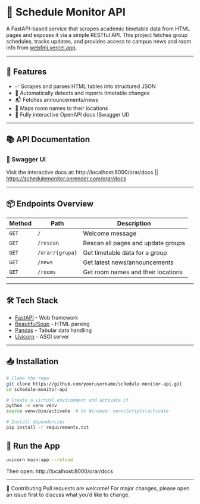 # 📅 Schedule Monitor API

A FastAPI-based service that scrapes academic timetable data from HTML pages and exposes it via a simple RESTful API. This project fetches group schedules, tracks updates, and provides access to campus news and room info from [webfmi.vercel.app](https://webfmi.vercel.app/).

---

## 🚀 Features

- ✅ Scrapes and parses HTML tables into structured JSON
- 🔄 Automatically detects and reports timetable changes
- 📬 Fetches announcements/news
- 🏫 Maps room names to their locations
- 🧪 Fully interactive OpenAPI docs (Swagger UI)

---

## 📚 API Documentation

### 🧪 Swagger UI
Visit the interactive docs at:
http://localhost:8000/orar/docs || https://schedulemonitor.onrender.com/orar/docs


---

## 📦 Endpoints Overview

| Method | Path                | Description                          |
|--------|---------------------|--------------------------------------|
| `GET`  | `/`                 | Welcome message                      |
| `GET`  | `/rescan`           | Rescan all pages and update groups   |
| `GET`  | `/orar/{grupa}`     | Get timetable data for a group       |
| `GET`  | `/news`             | Get latest news/announcements        |
| `GET`  | `/rooms`            | Get room names and their locations   |

---

## 🛠️ Tech Stack

- [FastAPI](https://fastapi.tiangolo.com/) - Web framework
- [BeautifulSoup](https://www.crummy.com/software/BeautifulSoup/) - HTML parsing
- [Pandas](https://pandas.pydata.org/) - Tabular data handling
- [Uvicorn](https://www.uvicorn.org/) - ASGI server

---

## 📥 Installation

```bash
# Clone the repo
git clone https://github.com/yourusername/schedule-monitor-api.git
cd schedule-monitor-api

# Create a virtual environment and activate it
python -m venv venv
source venv/bin/activate  # On Windows: venv\Scripts\activate

# Install dependencies
pip install -r requirements.txt

```

## 🧪 Run the App
```bash
uvicorn main:app --reload
```
Then open: http://localhost:8000/orar/docs

---
🤝 Contributing
Pull requests are welcome! For major changes, please open an issue first to discuss what you’d like to change.
